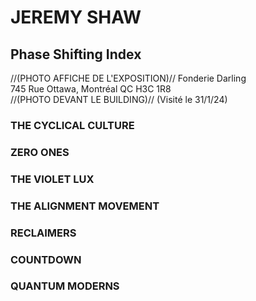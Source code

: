 <h1>JEREMY SHAW</h1>
<h2>Phase Shifting Index</h2>
//(PHOTO AFFICHE DE L'EXPOSITION)//
Fonderie Darling <br>
745 Rue Ottawa, Montréal QC H3C 1R8 <br>
//(PHOTO DEVANT LE BUILDING)//
(Visité le 31/1/24) <br>

<h3>THE CYCLICAL CULTURE</h3>

<h3>ZERO ONES</h3>

<h3>THE VIOLET LUX</h3>

<h3>THE ALIGNMENT MOVEMENT</h3>

<h3>RECLAIMERS</h3>

<h3>COUNTDOWN</h3>

<h3>QUANTUM MODERNS</h3>


